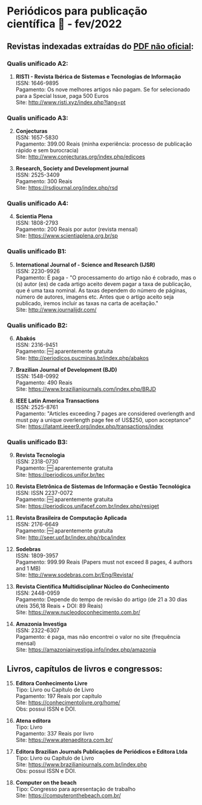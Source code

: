 # Periódicos para publicação científica :book: - fev/2022

## Revistas indexadas extraídas do <a href="https://github.com/amarcel/periodicos/blob/main/qualis_unificados.pdf" target="_blank">PDF não oficial</a>:

### Qualis unificado A2:

1. <strong>RISTI - Revista Ibérica de Sistemas e Tecnologias de Informação</strong><br />
ISSN: 1646-9895<br />
Pagamento: Os nove melhores artigos não pagam. Se for selecionado para a Special Issue, paga 500 Euros<br />
Site: http://www.risti.xyz/index.php?lang=pt<br />

### Qualis unificado A3:

2. <strong>Conjecturas</strong><br />
ISSN: 1657-5830<br />
Pagamento: 399.00 Reais (minha experiência: processo de publicação rápido e sem burocracia)<br />
Site: http://www.conjecturas.org/index.php/edicoes<br />

3. <strong>Research, Society and Development journal</strong><br />
ISSN: 2525-3409<br />
Pagamento: 300 Reais<br />
Site: https://rsdjournal.org/index.php/rsd<br />

### Qualis unificado A4:

4. <strong>Scientia Plena</strong><br />
ISSN: 1808-2793<br />
Pagamento: 200 Reais por autor (revista mensal)<br />
Site: https://www.scientiaplena.org.br/sp<br />

### Qualis unificado B1:

5. <strong>International Journal of - Science and Research (IJSR)</strong><br />
ISSN: 2230-9926<br />
Pagamento: É paga - "O processamento do artigo não é cobrado, mas o (s) autor (es) de cada artigo aceito devem pagar a taxa de publicação, que é uma taxa nominal. As taxas dependem do número de páginas, número de autores, imagens etc. Antes que o artigo aceito seja publicado, iremos incluir as taxas na carta de aceitação."<br />
Site: http://www.journalijdr.com/<br />

### Qualis unificado B2:

6. <strong>Abakós</strong><br />
ISSN: 2316-9451<br />
Pagamento: :free: aparentemente gratuita<br />
Site: http://periodicos.pucminas.br/index.php/abakos<br />

7. <strong>Brazilian Journal of Development (BJD)</strong><br />
ISSN: 1548-0992<br />
Pagamento: 490 Reais<br />
Site: https://www.brazilianjournals.com/index.php/BRJD<br />

8. <strong>IEEE Latin America Transactions</strong><br />
ISSN: 2525-8761<br />
Pagamento: "Articles exceeding 7 pages are considered overlength and must pay a unique overlength page fee of US$250, upon acceptance"<br />
Site: https://latamt.ieeer9.org/index.php/transactions/index<br />

### Qualis unificado B3:

9. <strong>Revista Tecnologia</strong><br />
ISSN: 2318-0730<br />
Pagamento: :free: aparentemente gratuita<br />
Site: https://periodicos.unifor.br/tec<br />

10. <strong>Revista Eletrônica de Sistemas de Informação e Gestão Tecnológica</strong><br />
ISSN: ISSN 2237-0072<br />
Pagamento: :free: aparentemente gratuita<br />
Site: https://periodicos.unifacef.com.br/index.php/resiget<br />

11. <strong>Revista Brasileira de Computação Aplicada</strong><br />
ISSN: 2176-6649<br />
Pagamento: :free: aparentemente gratuita<br />
Site: http://seer.upf.br/index.php/rbca/index<br />

12. <strong>Sodebras</strong><br />
ISSN: 1809-3957<br />
Pagamento: 999.99 Reais (Papers must not exceed 8 pages, 4 authors and 1 MB)<br />
Site: http://www.sodebras.com.br/Eng/Revista/<br />

13. <strong>Revista Científica Multidisciplinar Núcleo do Conhecimento</strong><br />
ISSN: 2448-0959<br />
Pagamento: Depende do tempo de revisão do artigo (de 21 a 30 dias úteis 356,18 Reais + DOI: 89 Reais)<br />
Site: https://www.nucleodoconhecimento.com.br/<br />

14. <strong>Amazonia Investiga</strong><br />
ISSN: 2322-6307<br />
Pagamento: é paga, mas não encontrei o valor no site (frequência mensal)<br />
Site: https://amazoniainvestiga.info/index.php/amazonia<br />

## Livros, capítulos de livros e congressos:

15. <strong>Editora Conhecimento Livre</strong><br />
Tipo: Livro ou Capítulo de Livro<br />
Pagamento: 197 Reais por capítulo<br />
Site: https://conhecimentolivre.org/home/<br />
Obs: possui ISSN e DOI.<br />

16. <strong>Atena editora</strong><br />
Tipo: Livro<br />
Pagamento: 337 Reais por livro<br />
Site: https://www.atenaeditora.com.br/<br />

17. <strong>Editora Brazilian Journals Publicações de Periódicos e Editora Ltda</strong><br />
Tipo: Livro ou Capítulo de Livro<br />
Site: https://www.brazilianjournals.com.br/index.php<br />
Obs: possui ISSN e DOI.<br />

18. <strong>Computer on the beach</strong><br />
Tipo: Congresso para apresentação de trabalho<br />
Site: https://computeronthebeach.com.br/<br />